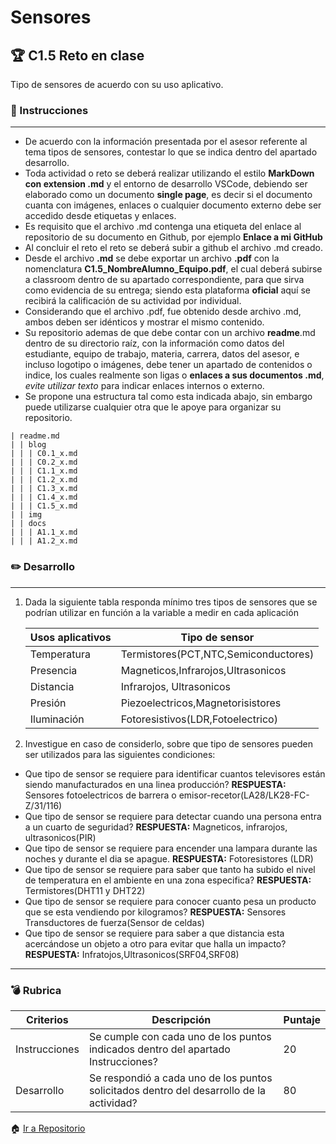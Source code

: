 # Sensores

## :trophy: C1.5 Reto en clase

Tipo de sensores de acuerdo con su uso aplicativo.

### :blue_book: Instrucciones

___

- De acuerdo con la información presentada por el asesor referente al tema tipos de sensores, contestar lo que se indica dentro del apartado desarrollo.
- Toda actividad o reto se deberá realizar utilizando el estilo **MarkDown con extension .md** y el entorno de desarrollo VSCode, debiendo ser elaborado como un documento **single page**, es decir si el documento cuanta con imágenes, enlaces o cualquier documento externo debe ser accedido desde etiquetas y enlaces.
- Es requisito que el archivo .md contenga una etiqueta del enlace al repositorio de su documento en Github, por ejemplo **Enlace a mi GitHub**
- Al concluir el reto el reto se deberá subir a github el archivo .md creado.
- Desde el archivo **.md** se debe exportar un archivo **.pdf** con la nomenclatura **C1.5_NombreAlumno_Equipo.pdf**, el cual deberá subirse a classroom dentro de su apartado correspondiente, para que sirva como evidencia de su entrega; siendo esta plataforma **oficial** aquí se recibirá la calificación de su actividad por individual.
- Considerando que el archivo .pdf, fue obtenido desde archivo .md, ambos deben ser idénticos y mostrar el mismo contenido.
- Su repositorio ademas de que debe contar con un archivo **readme**.md dentro de su directorio raíz, con la información como datos del estudiante, equipo de trabajo, materia, carrera, datos del asesor, e incluso logotipo o imágenes, debe tener un apartado de contenidos o indice, los cuales realmente son ligas o **enlaces a sus documentos .md**, _evite utilizar texto_ para indicar enlaces internos o externo.
- Se propone una estructura tal como esta indicada abajo, sin embargo puede utilizarse cualquier otra que le apoye para organizar su repositorio.  
``` 
| readme.md
| | blog
| | | C0.1_x.md
| | | C0.2_x.md
| | | C1.1_x.md
| | | C1.2_x.md
| | | C1.3_x.md
| | | C1.4_x.md
| | | C1.5_x.md
| | img
| | docs
| | | A1.1_x.md
| | | A1.2_x.md
```

### :pencil2: Desarrollo
___

1. Dada la siguiente tabla responda mínimo tres tipos de sensores que se podrían utilizar en función a la variable a medir en cada aplicación

    Usos aplicativos | Tipo de sensor |
    ---------|----------|
    Temperatura |Termistores(PCT,NTC,Semiconductores) |
    Presencia |Magneticos,Infrarojos,Ultrasonicos |
    Distancia |Infrarojos, Ultrasonicos |
    Presión |Piezoelectricos,Magnetorisistores |
    Iluminación |Fotoresistivos(LDR,Fotoelectrico) |

2. Investigue en caso de considerlo, sobre que tipo de sensores pueden ser utilizados para las siguientes condiciones:
  - Que tipo de sensor se requiere para identificar cuantos televisores están siendo manufacturados en una linea producción?
   **RESPUESTA:** Sensores fotoelectricos de barrera o emisor-recetor(LA28/LK28-FC-Z/31/116)
  - Que tipo de sensor se requiere para  detectar cuando una persona entra a un cuarto de seguridad?
  **RESPUESTA:** Magneticos, infrarojos, ultrasonicos(PIR)
  - Que tipo de sensor se requiere para  encender una lampara durante las noches y durante el dia se apague.
    **RESPUESTA:** Fotoresistores (LDR)
  - Que tipo de sensor se requiere para saber que tanto ha subido el nivel de temperatura en el ambiente en una zona especifica?
  **RESPUESTA:** Termistores(DHT11 y DHT22)
  - Que tipo de sensor se requiere para conocer cuanto pesa un producto que se esta vendiendo por kilogramos?
  **RESPUESTA:** Sensores Transductores de fuerza(Sensor de celdas)
  - Que tipo de sensor se requiere para saber a que distancia esta acercándose un objeto a otro para evitar que halla un impacto?
    **RESPUESTA:** Infratojos,Ultrasonicos(SRF04,SRF08)

___

### :bomb: Rubrica

| Criterios     | Descripción                                                                                  | Puntaje |
| ------------- | -------------------------------------------------------------------------------------------- | ------- |
| Instrucciones | Se cumple con cada uno de los puntos indicados dentro del apartado Instrucciones?            | 20 |
| Desarrollo    | Se respondió a cada uno de los puntos solicitados dentro del desarrollo de la actividad?     | 80      |

:house: [Ir a Repositorio](https://github.com/MartinNavarro17/REPOSITORIO-SISTEMAS-PROGRAMABLES)